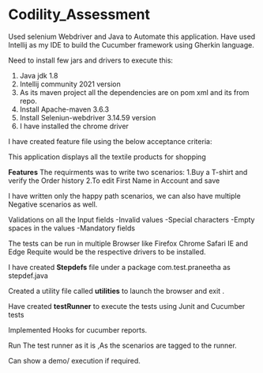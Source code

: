 # Codility_Assessment



Used selenium Webdriver and Java to Automate this application.
Have used Intellij as my IDE to build the Cucumber framework using Gherkin language.

Need to install few jars and drivers to execute this:

1. Java jdk 1.8
2. Intellij community 2021 version
3. As its maven project all the dependencies are on pom xml and its from repo.
4. Install Apache-maven 3.6.3
5. Install Seleniun-webdriver 3.14.59 version
6. I have installed the chrome driver 

I have created feature file using the below acceptance criteria:

This application displays all the textile products for shopping

**Features**
The requirments was to write two scenarios:
1.Buy a T-shirt and verify the Order history
2.To edit First Name in Account and save

I have written only the happy path scenarios, we can also have multiple Negative scenarios as well. 

Validations on all the Input fields
-Invalid values
-Special characters
-Empty spaces in the values
-Mandatory fields

The tests can be run in multiple Browser like
Firefox
Chrome
Safari
IE and Edge
 Requite would be the respective drivers to be installed.



I have created **Stepdefs** file under a package com.test.praneetha  as stepdef.java

Created a utility file called **utilities** to launch the browser and exit .

Have created **testRunner** to execute the tests using Junit and Cucumber tests

Implemented Hooks for cucumber reports.

Run The test runner as it is ,As the scenarios are tagged to the runner.

Can show a demo/ execution if required.




